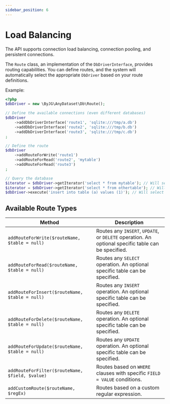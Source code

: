 ```yaml
---
sidebar_position: 6
---
```


# Load Balancing

The API supports connection load balancing, connection pooling, and persistent connections.

The `Route` class, an implementation of the `DbDriverInterface`, provides routing capabilities.
You can define routes, and the system will automatically select the appropriate `DbDriver` based on your route
definitions.

Example:

```php
<?php
$dbDriver = new \ByJG\AnyDataset\Db\Route();

// Define the available connections (even different databases)
$dbDriver
    ->addDbDriverInterface('route1', 'sqlite:///tmp/a.db')
    ->addDbDriverInterface('route2', 'sqlite:///tmp/b.db')
    ->addDbDriverInterface('route3', 'sqlite:///tmp/c.db')
;

// Define the route
$dbDriver
    ->addRouteForWrite('route1')
    ->addRouteForRead('route2', 'mytable')
    ->addRouteForRead('route3')
;

// Query the database
$iterator = $dbDriver->getIterator('select * from mytable'); // Will select route2
$iterator = $dbDriver->getIterator('select * from othertable'); // Will select route3
$dbDriver->execute('insert into table (a) values (1)'); // Will select route1;
```  

## Available Route Types

| Method                                          | Description                                                                                        |
|-------------------------------------------------|----------------------------------------------------------------------------------------------------|
| `addRouteForWrite($routeName, $table = null)`   | Routes any `INSERT`, `UPDATE`, or `DELETE` operation. An optional specific table can be specified. |
| `addRouteForRead($routeName, $table = null)`    | Routes any `SELECT` operation. An optional specific table can be specified.                        |
| `addRouteForInsert($routeName, $table = null)`  | Routes any `INSERT` operation. An optional specific table can be specified.                        |
| `addRouteForDelete($routeName, $table = null)`  | Routes any `DELETE` operation. An optional specific table can be specified.                        |
| `addRouteForUpdate($routeName, $table = null)`  | Routes any `UPDATE` operation. An optional specific table can be specified.                        |
| `addRouteForFilter($routeName, $field, $value)` | Routes based on `WHERE` clauses with specific `FIELD = VALUE` conditions.                          |
| `addCustomRoute($routeName, $regEx)`            | Routes based on a custom regular expression.                                                       |
